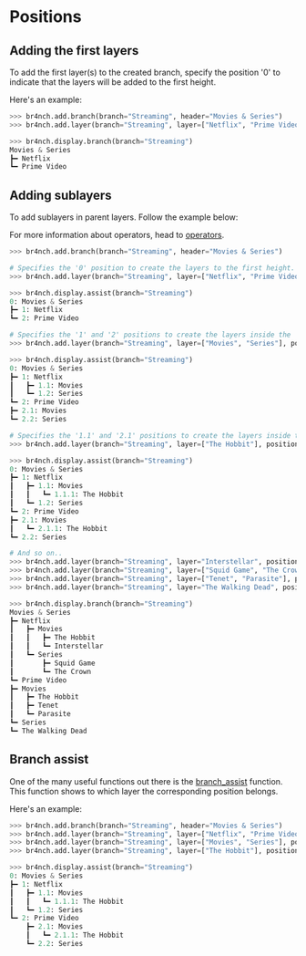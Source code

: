 # Positions

## Adding the first layers

To add the first layer(s) to the created branch, specify the position '0' to indicate that the layers will be added to the first height.

Here's an example:

```python
>>> br4nch.add.branch(branch="Streaming", header="Movies & Series")
>>> br4nch.add.layer(branch="Streaming", layer=["Netflix", "Prime Video"], position="0")

>>> br4nch.display.branch(branch="Streaming")
Movies & Series
┣━ Netflix
┗━ Prime Video
```



## Adding sublayers

To add sublayers in parent layers. Follow the example below: 

For more information about operators, head to [operators](../guides/operators.md).

```python
>>> br4nch.add.branch(branch="Streaming", header="Movies & Series")

# Specifies the '0' position to create the layers to the first height.
>>> br4nch.add.layer(branch="Streaming", layer=["Netflix", "Prime Video"], position="0")

>>> br4nch.display.assist(branch="Streaming")
0: Movies & Series
┣━ 1: Netflix
┗━ 2: Prime Video

# Specifies the '1' and '2' positions to create the layers inside the 'Netflix' and 'Prime Video' layer.
>>> br4nch.add.layer(branch="Streaming", layer=["Movies", "Series"], position=["1", "2"])

>>> br4nch.display.assist(branch="Streaming")
0: Movies & Series
┣━ 1: Netflix
┃   ┣━ 1.1: Movies
┃   ┗━ 1.2: Series
┗━ 2: Prime Video
‎‎‎┣━ 2.1: Movies
‎‎‎┗━ 2.2: Series

# Specifies the '1.1' and '2.1' positions to create the layers inside the 'Movies' and 'Series' layer in both parent 'Netflix' and 'Prime Video' layers.
>>> br4nch.add.layer(branch="Streaming", layer=["The Hobbit"], position=["1.1", "2.1"])

>>> br4nch.display.assist(branch="Streaming")
0: Movies & Series
┣━ 1: Netflix
┃   ┣━ 1.1: Movies
┃   ┃   ┗━ 1.1.1: The Hobbit
┃   ┗━ 1.2: Series
┗━ 2: Prime Video
‎‎‎┣━ 2.1: Movies
‎‎‎┃   ┗━ 2.1.1: The Hobbit
‎‎‎┗━ 2.2: Series

# And so on..
>>> br4nch.add.layer(branch="Streaming", layer="Interstellar", position="1.1")
>>> br4nch.add.layer(branch="Streaming", layer=["Squid Game", "The Crown"], position="1.2")
>>> br4nch.add.layer(branch="Streaming", layer=["Tenet", "Parasite"], position="2.1")
>>> br4nch.add.layer(branch="Streaming", layer="The Walking Dead", position="2.2")

>>> br4nch.display.branch(branch="Streaming")
Movies & Series
┣━ Netflix
┃   ┣━ Movies
┃   ┃   ┣━ The Hobbit
┃   ┃   ┗━ Interstellar
┃   ┗━ Series
┃       ┣━ Squid Game
┃       ┗━ The Crown
┗━ Prime Video
‎‎‎┣━ Movies
‎‎‎┃   ┣━ The Hobbit
‎‎‎┃   ┣━ Tenet
‎‎‎┃   ┗━ Parasite
‎‎‎┗━ Series
‎‎‎‎‎‎┗━ The Walking Dead
```



## Branch assist

One of the many useful functions out there is the [branch_assist](../functions/display/display.assist.md) function. This function shows to which layer the corresponding position belongs.

Here's an example:

```python
>>> br4nch.add.branch(branch="Streaming", header="Movies & Series")
>>> br4nch.add.layer(branch="Streaming", layer=["Netflix", "Prime Video"], position="0")
>>> br4nch.add.layer(branch="Streaming", layer=["Movies", "Series"], position="*")
>>> br4nch.add.layer(branch="Streaming", layer=["The Hobbit"], position="*.1")

>>> br4nch.display.assist(branch="Streaming")
0: Movies & Series
┣━ 1: Netflix
┃   ┣━ 1.1: Movies
┃   ┃   ┗━ 1.1.1: The Hobbit
┃   ┗━ 1.2: Series
┗━ 2: Prime Video
    ┣━ 2.1: Movies
    ┃   ┗━ 2.1.1: The Hobbit
    ┗━ 2.2: Series
```

